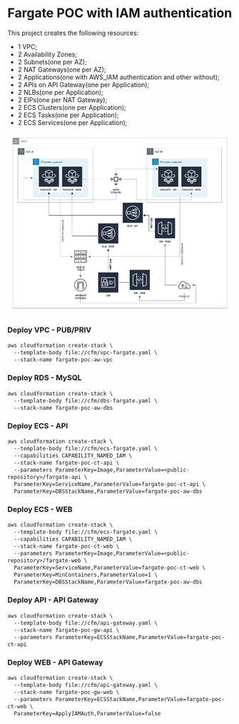 # Fargate POC with IAM authentication
This project creates the following resources:
 - 1 VPC;
 - 2 Availability Zones;
 - 2 Subnets(one per AZ);
 - 2 NAT Gateways(one per AZ);
 - 2 Applications(one with AWS_IAM authentication and other without);
 - 2 APIs on API Gateway(one per Application);
 - 2 NLBs(one per Application);
 - 2 EIPs(one per NAT Gateway);
 - 2 ECS Clusters(one per Application);
 - 2 ECS Tasks(one per Application);
 - 2 ECS Services(one per Application);

![Fargate POC](fargate-poc.png)

### Deploy VPC - PUB/PRIV
```
aws cloudformation create-stack \
  --template-body file://cfm/vpc-fargate.yaml \
  --stack-name fargate-poc-aw-vpc
```

### Deploy RDS - MySQL
```
aws cloudformation create-stack \
  --template-body file://cfm/dbs-fargate.yaml \
  --stack-name fargate-poc-aw-dbs
```

### Deploy ECS - API
```
aws cloudformation create-stack \
  --template-body file://cfm/ecs-fargate.yaml \
  --capabilities CAPABILITY_NAMED_IAM \
  --stack-name fargate-poc-ct-api \
  --parameters ParameterKey=Image,ParameterValue=<public-repository>/fargate-api \
  ParameterKey=ServiceName,ParameterValue=fargate-poc-ct-api \
  ParameterKey=DBSStackName,ParameterValue=fargate-poc-aw-dbs
```

### Deploy ECS - WEB
```
aws cloudformation create-stack \
  --template-body file://cfm/ecs-fargate.yaml \
  --capabilities CAPABILITY_NAMED_IAM \
  --stack-name fargate-poc-ct-web \
  --parameters ParameterKey=Image,ParameterValue=<public-repository>/fargate-web \
  ParameterKey=ServiceName,ParameterValue=fargate-poc-ct-web \
  ParameterKey=MinContainers,ParameterValue=1 \
  ParameterKey=DBSStackName,ParameterValue=fargate-poc-aw-dbs
```

### Deploy API - API Gateway
```
aws cloudformation create-stack \
  --template-body file://cfm/api-gateway.yaml \
  --stack-name fargate-poc-gw-api \
  --parameters ParameterKey=ECSStackName,ParameterValue=fargate-poc-ct-api
```

### Deploy WEB - API Gateway
```
aws cloudformation create-stack \
  --template-body file://cfm/api-gateway.yaml \
  --stack-name fargate-poc-gw-web \
  --parameters ParameterKey=ECSStackName,ParameterValue=fargate-poc-ct-web \
  ParameterKey=ApplyIAMAuth,ParameterValue=false
```